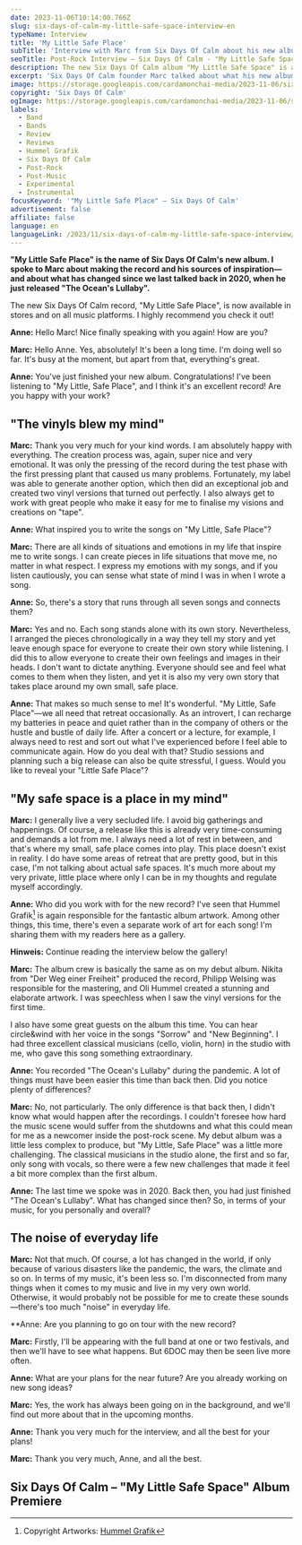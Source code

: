 ```yaml
---
date: 2023-11-06T10:14:00.766Z
slug: six-days-of-calm-my-little-safe-space-interview-en
typeName: Interview
title: 'My Little Safe Place'
subTitle: 'Interview with Marc from Six Days Of Calm about his new album'
seoTitle: Post-Rock Interview – Six Days Of Calm - "My Little Safe Space"
description: The new Six Days Of Calm album "My Little Safe Space" is a post-rock jewel. Read my interview with founder Marc now and get precious insights about the record!
excerpt: 'Six Days Of Calm founder Marc talked about what his new album title "My Little Safe Space" means to him in our interview. Of course, we also discussed what has changed for him and his music since his debut album back in 2020. And I also have an artsy surprise for you!'
image: https://storage.googleapis.com/cardamonchai-media/2023-11-06/sixdays-of-calm-my-little-safe-space-interview-header-jpg-imagine-080808_0a1007_1024_768/640.webp
copyright: 'Six Days Of Calm'
ogImage: https://storage.googleapis.com/cardamonchai-media/2023-11-06/sixdays-of-calm-my-little-safe-space-interview-og-jpg-imagine-080808_13160d_1200_628/640.webp
labels:
  - Band
  - Bands
  - Review
  - Reviews
  - Hummel Grafik
  - Six Days Of Calm
  - Post-Rock
  - Post-Music
  - Experimental
  - Instrumental
focusKeyword: '"My Little Safe Place" – Six Days Of Calm'
advertisement: false
affiliate: false
language: en
languageLink: /2023/11/six-days-of-calm-my-little-safe-space-interview/
---
```


**"My Little Safe Place" is the name of Six Days Of Calm's new album. I spoke to Marc about making the record and his sources of inspiration—and about what has changed since we last talked back in 2020, when he just released "The Ocean's Lullaby".**

The new Six Days Of Calm record, "My Little Safe Place", is now available in stores and on all music platforms. I highly recommend you check it out!

**Anne:** Hello Marc! Nice finally speaking with you again! How are you?

**Marc:** Hello Anne. Yes, absolutely! It's been a long time. I'm doing well so far. It's busy at the moment, but apart from that, everything's great.

**Anne:** You've just finished your new album. Congratulations! I've been listening to "My Little, Safe Place", and I think it's an excellent record! Are you happy with your work?

## "The vinyls blew my mind"

**Marc:** Thank you very much for your kind words. I am absolutely happy with everything. The creation process was, again, super nice and very emotional. It was only the pressing of the record during the test phase with the first pressing plant that caused us many problems. Fortunately, my label was able to generate another option, which then did an exceptional job and created two vinyl versions that turned out perfectly. I also always get to work with great people who make it easy for me to finalise my visions and creations on "tape".

**Anne:** What inspired you to write the songs on "My Little, Safe Place"?

**Marc:** There are all kinds of situations and emotions in my life that inspire me to write songs. I can create pieces in life situations that move me, no matter in what respect. I express my emotions with my songs, and if you listen cautiously, you can sense what state of mind I was in when I wrote a song.

**Anne:** So, there's a story that runs through all seven songs and connects them?

**Marc:** Yes and no. Each song stands alone with its own story. Nevertheless, I arranged the pieces chronologically in a way they tell my story and yet leave enough space for everyone to create their own story while listening. I did this to allow everyone to create their own feelings and images in their heads. I don't want to dictate anything. Everyone should see and feel what comes to them when they listen, and yet it is also my very own story that takes place around my own small, safe place.

**Anne:** That makes so much sense to me! It's wonderful. "My Little, Safe Place"—we all need that retreat occasionally. As an introvert, I can recharge my batteries in peace and quiet rather than in the company of others or the hustle and bustle of daily life. After a concert or a lecture, for example, I always need to rest and sort out what I've experienced before I feel able to communicate again. How do you deal with that? Studio sessions and planning such a big release can also be quite stressful, I guess. Would you like to reveal your "Little Safe Place"?

## "My safe space is a place in my mind"

**Marc:** I generally live a very secluded life. I avoid big gatherings and happenings. Of course, a release like this is already very time-consuming and demands a lot from me. I always need a lot of rest in between, and that's where my small, safe place comes into play. This place doesn't exist in reality. I do have some areas of retreat that are pretty good, but in this case, I'm not talking about actual safe spaces. It's much more about my very private, little place where only I can be in my thoughts and regulate myself accordingly.

**Anne:** Who did you work with for the new record? I've seen that Hummel Grafik[^1] is again responsible for the fantastic album artwork. Among other things, this time, there's even a separate work of art for each song! I'm sharing them with my readers here as a gallery.

**Hinweis:** Continue reading the interview below the gallery!

<Gallery name="six-days-of-calm-my-little-safe-place-songs-artworks-hummel-grafik" />

**Marc:** The album crew is basically the same as on my debut album. Nikita from "Der Weg einer Freiheit" produced the record, Philipp Welsing was responsible for the mastering, and Oli Hummel created a stunning and elaborate artwork. I was speechless when I saw the vinyl versions for the first time.

I also have some great guests on the album this time. You can hear circle&wind with her voice in the songs "Sorrow" and "New Beginning". I had three excellent classical musicians (cello, violin, horn) in the studio with me, who gave this song something extraordinary.

**Anne:** You recorded "The Ocean's Lullaby" during the pandemic. A lot of things must have been easier this time than back then. Did you notice plenty of differences?

**Marc:** No, not particularly. The only difference is that back then, I didn't know what would happen after the recordings. I couldn't foresee how hard the music scene would suffer from the shutdowns and what this could mean for me as a newcomer inside the post-rock scene. My debut album was a little less complex to produce, but "My Little, Safe Place" was a little more challenging. The classical musicians in the studio alone, the first and so far, only song with vocals, so there were a few new challenges that made it feel a bit more complex than the first album.

**Anne:** The last time we spoke was in 2020. Back then, you had just finished "The Ocean's Lullaby". What has changed since then? So, in terms of your music, for you personally and overall?

## The noise of everyday life

**Marc:** Not that much. Of course, a lot has changed in the world, if only because of various disasters like the pandemic, the wars, the climate and so on. In terms of my music, it's been less so. I'm disconnected from many things when it comes to my music and live in my very own world. Otherwise, it would probably not be possible for me to create these sounds—there's too much "noise" in everyday life.

\*\*Anne: Are you planning to go on tour with the new record?

**Marc:** Firstly, I'll be appearing with the full band at one or two festivals, and then we'll have to see what happens. But 6DOC may then be seen live more often.

**Anne:** What are your plans for the near future? Are you already working on new song ideas?

**Marc:** Yes, the work has always been going on in the background, and we'll find out more about that in the upcoming months.

**Anne:** Thank you very much for the interview, and all the best for your plans!

**Marc:** Thank you very much, Anne, and all the best.

## Six Days Of Calm – "My Little Safe Space" Album Premiere

<YouTube id="v_yjAgCKDeM" />

[^1]: Copyright Artworks: [Hummel Grafik](https://www.hummelgrafik.de/)
